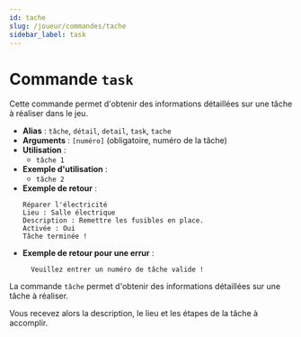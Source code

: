 ```yaml
---
id: tache
slug: /joueur/commandes/tache
sidebar_label: task
---
```


# Commande `task`

Cette commande permet d'obtenir des informations détaillées sur une tâche à réaliser dans le jeu.

- **Alias** : `tâche`, `détail`, `detail`, `task`, `tache`
- **Arguments** : `[numéro]` (obligatoire, numéro de la tâche)
- **Utilisation** :
    - `tâche 1`
- **Exemple d'utilisation** :
    - `tâche 2`
- **Exemple de retour** :
  ```
  Réparer l'électricité
  Lieu : Salle électrique
  Description : Remettre les fusibles en place.
  Activée : Oui
  Tâche terminée !
  ```
- **Exemple de retour pour une errur** :
  ```
    Veuillez entrer un numéro de tâche valide !
    ```

La commande `tâche` permet d'obtenir des informations détaillées sur une tâche à réaliser.

Vous recevez alors la description, le lieu et les étapes de la tâche à accomplir.

